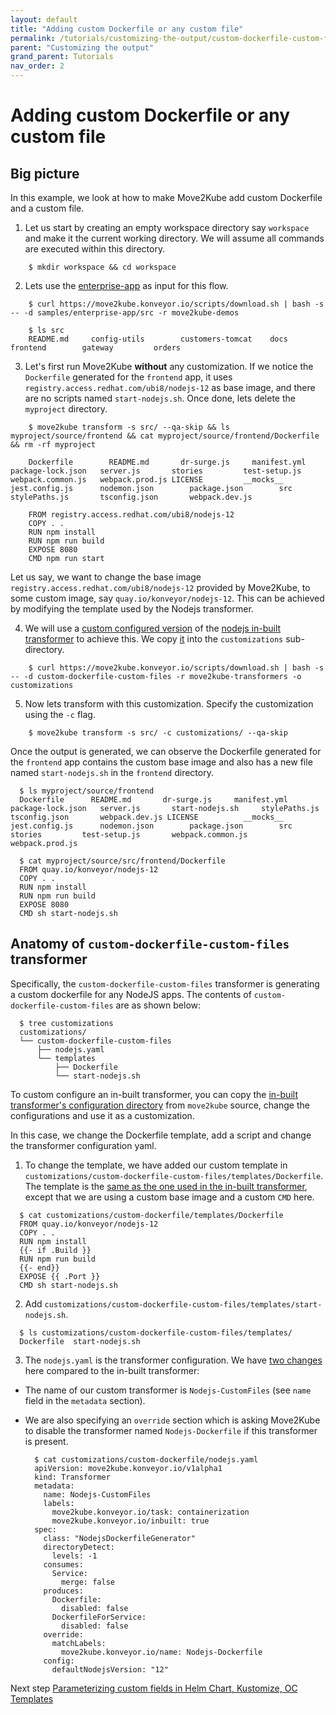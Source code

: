 ```yaml
---
layout: default
title: "Adding custom Dockerfile or any custom file"
permalink: /tutorials/customizing-the-output/custom-dockerfile-custom-files
parent: "Customizing the output"
grand_parent: Tutorials
nav_order: 2
---
```


# Adding custom Dockerfile or any custom file 

## Big picture

In this example, we look at how to make Move2Kube add custom Dockerfile and a custom file. 

1. Let us start by creating an empty workspace directory say `workspace` and make it the current working directory. We will assume all commands are executed within this directory.
  ```console
      $ mkdir workspace && cd workspace
  ```

2. Lets use the [enterprise-app](https://github.com/konveyor/move2kube-demos/tree/main/samples/enterprise-app) as input for this flow.
  ```console
      $ curl https://move2kube.konveyor.io/scripts/download.sh | bash -s -- -d samples/enterprise-app/src -r move2kube-demos

      $ ls src
      README.md		config-utils		customers-tomcat	docs			frontend		gateway			orders
  ```

3. Let's first run Move2Kube **without** any customization. If we notice the `Dockerfile` generated for the `frontend` app, it uses `registry.access.redhat.com/ubi8/nodejs-12` as base image, and there are no scripts named `start-nodejs.sh`. Once done, lets delete the `myproject` directory.
  ```console
      $ move2kube transform -s src/ --qa-skip && ls myproject/source/frontend && cat myproject/source/frontend/Dockerfile && rm -rf myproject

      Dockerfile		README.md		dr-surge.js		manifest.yml		package-lock.json	server.js		stories			test-setup.js		webpack.common.js	webpack.prod.js LICENSE			__mocks__		jest.config.js		nodemon.json		package.json		src			stylePaths.js		tsconfig.json		webpack.dev.js

      FROM registry.access.redhat.com/ubi8/nodejs-12
      COPY . .
      RUN npm install
      RUN npm run build
      EXPOSE 8080
      CMD npm run start
  ```
Let us say, we want to change the base image `registry.access.redhat.com/ubi8/nodejs-12` provided by Move2Kube, to some custom image, say `quay.io/konveyor/nodejs-12`. This can be achieved by modifying the template used by the Nodejs transformer.

4. We will use a [custom configured version](https://github.com/konveyor/move2kube-transformers/tree/main/custom-dockerfile) of the [nodejs in-built transformer](https://github.com/konveyor/move2kube/tree/main/assets/inbuilt/transformers/dockerfilegenerator/nodejs) to achieve this. We copy [it](https://github.com/konveyor/move2kube-transformers/tree/main/custom-dockerfile-custom-files) into the `customizations` sub-directory.
  ```console
      $ curl https://move2kube.konveyor.io/scripts/download.sh | bash -s -- -d custom-dockerfile-custom-files -r move2kube-transformers -o customizations
  ```

5. Now lets transform with this customization. Specify the customization using the `-c` flag. 
  ```console
      $ move2kube transform -s src/ -c customizations/ --qa-skip
  ```

Once the output is generated, we can observe the Dockerfile generated for the `frontend` app contains the custom base image and also has a new file named `start-nodejs.sh` in the `frontend` directory. 
  ```console
    $ ls myproject/source/frontend
    Dockerfile		README.md		dr-surge.js		manifest.yml		package-lock.json	server.js		start-nodejs.sh		stylePaths.js		tsconfig.json		webpack.dev.js LICENSE			__mocks__		jest.config.js		nodemon.json		package.json		src			stories			test-setup.js		webpack.common.js	webpack.prod.js

    $ cat myproject/source/src/frontend/Dockerfile
    FROM quay.io/konveyor/nodejs-12
    COPY . .
    RUN npm install
    RUN npm run build
    EXPOSE 8080
    CMD sh start-nodejs.sh
  ```

## Anatomy of `custom-dockerfile-custom-files` transformer
Specifically, the `custom-dockerfile-custom-files` transformer is generating a custom dockerfile for any NodeJS apps.
The contents of `custom-dockerfile-custom-files` are as shown below:
  ```console
    $ tree customizations
    customizations/
    └── custom-dockerfile-custom-files
        ├── nodejs.yaml
        └── templates
            ├── Dockerfile
            └── start-nodejs.sh
  ```
To custom configure an in-built transformer, you can copy the [in-built transformer's configuration directory](https://github.com/konveyor/move2kube/tree/main/assets/inbuilt/transformers) from `move2kube` source, change the configurations and use it as a customization.

In this case, we change the Dockerfile template, add a script and change the transformer configuration yaml.

1. To change the template, we have added our custom template in `customizations/custom-dockerfile-custom-files/templates/Dockerfile`. The template is the [same as the one used in the in-built transformer](https://github.com/konveyor/move2kube/blob/main/assets/inbuilt/transformers/dockerfilegenerator/nodejs/templates/Dockerfile), except that we are using a custom base image and a custom `CMD` here.
  ```console
    $ cat customizations/custom-dockerfile/templates/Dockerfile
    FROM quay.io/konveyor/nodejs-12
    COPY . .
    RUN npm install
    {{- if .Build }}
    RUN npm run build
    {{- end}}
    EXPOSE {{ .Port }}
    CMD sh start-nodejs.sh
  ```

2. Add `customizations/custom-dockerfile-custom-files/templates/start-nodejs.sh`.
  ```console
    $ ls customizations/custom-dockerfile-custom-files/templates/
    Dockerfile	start-nodejs.sh
  ```

3. The `nodejs.yaml` is the transformer configuration. We have [two changes](https://github.com/konveyor/move2kube/blob/main/assets/inbuilt/transformers/dockerfilegenerator/nodejs/nodejs.yaml) here compared to the in-built transformer: 
- The name of our custom transformer is `Nodejs-CustomFiles` (see `name` field in the `metadata` section). 
- We are also specifying an `override` section which is asking Move2Kube to disable the transformer named `Nodejs-Dockerfile` if this transformer is present.

  ```console
    $ cat customizations/custom-dockerfile/nodejs.yaml
    apiVersion: move2kube.konveyor.io/v1alpha1
    kind: Transformer
    metadata:
      name: Nodejs-CustomFiles
      labels:
        move2kube.konveyor.io/task: containerization
        move2kube.konveyor.io/inbuilt: true
    spec:
      class: "NodejsDockerfileGenerator"
      directoryDetect:
        levels: -1
      consumes:
        Service: 
          merge: false
      produces:
        Dockerfile:
          disabled: false
        DockerfileForService:
          disabled: false
      override:
        matchLabels: 
          move2kube.konveyor.io/name: Nodejs-Dockerfile
      config:
        defaultNodejsVersion: "12"
  ```

Next step [Parameterizing custom fields in Helm Chart, Kustomize, OC Templates](/tutorials/customizing-the-output/custom-parameterization-of-helm-charts-kustomize-octemplates)
